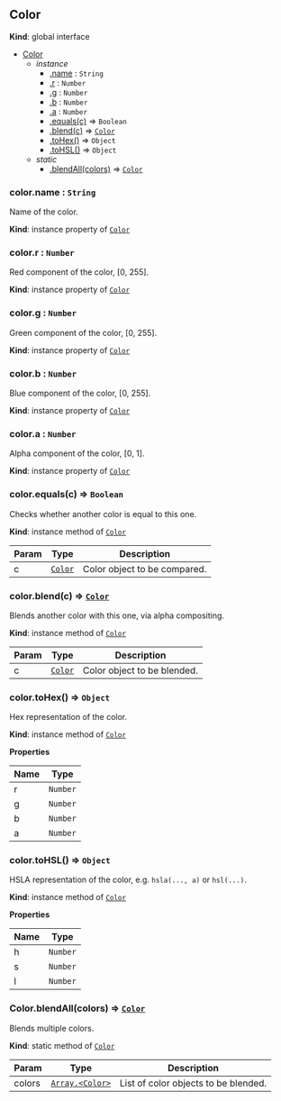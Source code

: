 ## Color
**Kind**: global interface

<a name="Color"></a>
* [Color](#Color)
    * _instance_
        * [.name](#Color+name) : <code>String</code>
        * [.r](#Color+r) : <code>Number</code>
        * [.g](#Color+g) : <code>Number</code>
        * [.b](#Color+b) : <code>Number</code>
        * [.a](#Color+a) : <code>Number</code>
        * [.equals(c)](#Color+equals) ⇒ <code>Boolean</code>
        * [.blend(c)](#Color+blend) ⇒ [<code>Color</code>](#Color)
        * [.toHex()](#Color+toHex) ⇒ <code>Object</code>
        * [.toHSL()](#Color+toHSL) ⇒ <code>Object</code>
    * _static_
        * [.blendAll(colors)](#Color.blendAll) ⇒ [<code>Color</code>](#Color)

<a name="Color+name"></a>

### color.name : <code>String</code>
Name of the color.

**Kind**: instance property of [<code>Color</code>](#Color)
<a name="Color+r"></a>

### color.r : <code>Number</code>
Red component of the color, [0, 255].

**Kind**: instance property of [<code>Color</code>](#Color)
<a name="Color+g"></a>

### color.g : <code>Number</code>
Green component of the color, [0, 255].

**Kind**: instance property of [<code>Color</code>](#Color)
<a name="Color+b"></a>

### color.b : <code>Number</code>
Blue component of the color, [0, 255].

**Kind**: instance property of [<code>Color</code>](#Color)
<a name="Color+a"></a>

### color.a : <code>Number</code>
Alpha component of the color, [0, 1].

**Kind**: instance property of [<code>Color</code>](#Color)
<a name="Color+equals"></a>

### color.equals(c) ⇒ <code>Boolean</code>
Checks whether another color is equal to this one.

**Kind**: instance method of [<code>Color</code>](#Color)

| Param | Type | Description |
| --- | --- | --- |
| c | [<code>Color</code>](#Color) | Color object to be compared. |

<a name="Color+blend"></a>

### color.blend(c) ⇒ [<code>Color</code>](#Color)
Blends another color with this one, via alpha compositing.

**Kind**: instance method of [<code>Color</code>](#Color)

| Param | Type | Description |
| --- | --- | --- |
| c | [<code>Color</code>](#Color) | Color object to be blended. |

<a name="Color+toHex"></a>

### color.toHex() ⇒ <code>Object</code>
Hex representation of the color.

**Kind**: instance method of [<code>Color</code>](#Color)

**Properties**

| Name | Type |
| --- | --- |
| r | <code>Number</code> |
| g | <code>Number</code> |
| b | <code>Number</code> |
| a | <code>Number</code> |

<a name="Color+toHSL"></a>

### color.toHSL() ⇒ <code>Object</code>
HSLA representation of the color, e.g. `hsla(..., a)` or `hsl(...)`.

**Kind**: instance method of [<code>Color</code>](#Color)

**Properties**

| Name | Type |
| --- | --- |
| h | <code>Number</code> |
| s | <code>Number</code> |
| l | <code>Number</code> |

<a name="Color.blendAll"></a>

### Color.blendAll(colors) ⇒ [<code>Color</code>](#Color)
Blends multiple colors.

**Kind**: static method of [<code>Color</code>](#Color)

| Param | Type | Description |
| --- | --- | --- |
| colors | [<code>Array.&lt;Color&gt;</code>](#Color) | List of color objects to be blended. |
